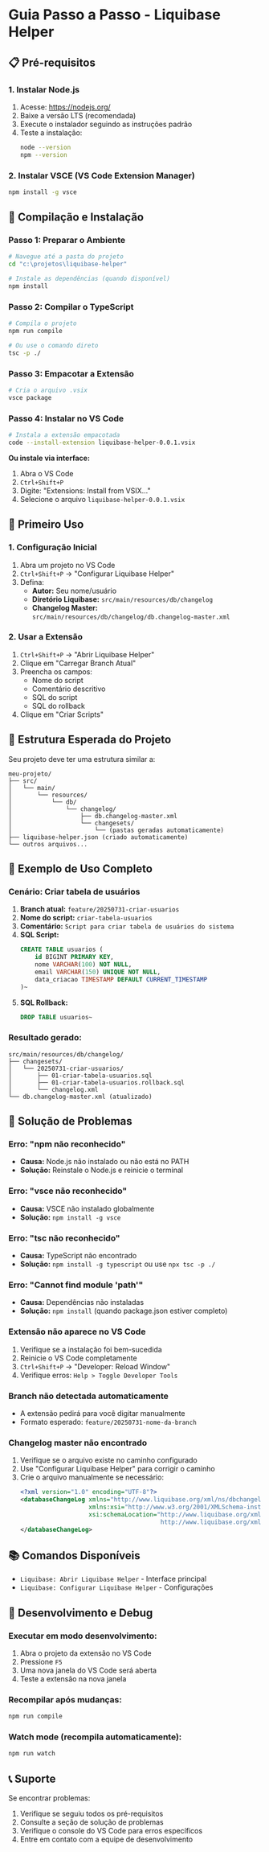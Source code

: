 # Guia Passo a Passo - Liquibase Helper

## 📋 Pré-requisitos

### 1. Instalar Node.js
1. Acesse: https://nodejs.org/
2. Baixe a versão LTS (recomendada)
3. Execute o instalador seguindo as instruções padrão
4. Teste a instalação:
   ```bash
   node --version
   npm --version
   ```

### 2. Instalar VSCE (VS Code Extension Manager)
```bash
npm install -g vsce
```

## 🔧 Compilação e Instalação

### Passo 1: Preparar o Ambiente
```bash
# Navegue até a pasta do projeto
cd "c:\projetos\liquibase-helper"

# Instale as dependências (quando disponível)
npm install
```

### Passo 2: Compilar o TypeScript
```bash
# Compila o projeto
npm run compile

# Ou use o comando direto
tsc -p ./
```

### Passo 3: Empacotar a Extensão
```bash
# Cria o arquivo .vsix
vsce package
```

### Passo 4: Instalar no VS Code
```bash
# Instala a extensão empacotada
code --install-extension liquibase-helper-0.0.1.vsix
```

**Ou instale via interface:**
1. Abra o VS Code
2. `Ctrl+Shift+P`
3. Digite: "Extensions: Install from VSIX..."
4. Selecione o arquivo `liquibase-helper-0.0.1.vsix`

## 🚀 Primeiro Uso

### 1. Configuração Inicial
1. Abra um projeto no VS Code
2. `Ctrl+Shift+P` → "Configurar Liquibase Helper"
3. Defina:
   - **Autor:** Seu nome/usuário
   - **Diretório Liquibase:** `src/main/resources/db/changelog`
   - **Changelog Master:** `src/main/resources/db/changelog/db.changelog-master.xml`

### 2. Usar a Extensão
1. `Ctrl+Shift+P` → "Abrir Liquibase Helper"
2. Clique em "Carregar Branch Atual"
3. Preencha os campos:
   - Nome do script
   - Comentário descritivo
   - SQL do script
   - SQL do rollback
4. Clique em "Criar Scripts"

## 📁 Estrutura Esperada do Projeto

Seu projeto deve ter uma estrutura similar a:
```
meu-projeto/
├── src/
│   └── main/
│       └── resources/
│           └── db/
│               └── changelog/
│                   ├── db.changelog-master.xml
│                   └── changesets/
│                       └── (pastas geradas automaticamente)
├── liquibase-helper.json (criado automaticamente)
└── outros arquivos...
```

## 📝 Exemplo de Uso Completo

### Cenário: Criar tabela de usuários

1. **Branch atual:** `feature/20250731-criar-usuarios`
2. **Nome do script:** `criar-tabela-usuarios`
3. **Comentário:** `Script para criar tabela de usuários do sistema`
4. **SQL Script:**
   ```sql
   CREATE TABLE usuarios (
       id BIGINT PRIMARY KEY,
       nome VARCHAR(100) NOT NULL,
       email VARCHAR(150) UNIQUE NOT NULL,
       data_criacao TIMESTAMP DEFAULT CURRENT_TIMESTAMP
   )~
   ```
5. **SQL Rollback:**
   ```sql
   DROP TABLE usuarios~
   ```

### Resultado gerado:
```
src/main/resources/db/changelog/
├── changesets/
│   └── 20250731-criar-usuarios/
│       ├── 01-criar-tabela-usuarios.sql
│       ├── 01-criar-tabela-usuarios.rollback.sql
│       └── changelog.xml
└── db.changelog-master.xml (atualizado)
```

## 🐛 Solução de Problemas

### Erro: "npm não reconhecido"
- **Causa:** Node.js não instalado ou não está no PATH
- **Solução:** Reinstale o Node.js e reinicie o terminal

### Erro: "vsce não reconhecido" 
- **Causa:** VSCE não instalado globalmente
- **Solução:** `npm install -g vsce`

### Erro: "tsc não reconhecido"
- **Causa:** TypeScript não encontrado
- **Solução:** `npm install -g typescript` ou use `npx tsc -p ./`

### Erro: "Cannot find module 'path'"
- **Causa:** Dependências não instaladas
- **Solução:** `npm install` (quando package.json estiver completo)

### Extensão não aparece no VS Code
1. Verifique se a instalação foi bem-sucedida
2. Reinicie o VS Code completamente
3. `Ctrl+Shift+P` → "Developer: Reload Window"
4. Verifique erros: `Help > Toggle Developer Tools`

### Branch não detectada automaticamente
- A extensão pedirá para você digitar manualmente
- Formato esperado: `feature/20250731-nome-da-branch`

### Changelog master não encontrado
1. Verifique se o arquivo existe no caminho configurado
2. Use "Configurar Liquibase Helper" para corrigir o caminho
3. Crie o arquivo manualmente se necessário:
   ```xml
   <?xml version="1.0" encoding="UTF-8"?>
   <databaseChangeLog xmlns="http://www.liquibase.org/xml/ns/dbchangelog"
                      xmlns:xsi="http://www.w3.org/2001/XMLSchema-instance"
                      xsi:schemaLocation="http://www.liquibase.org/xml/ns/dbchangelog 
                                          http://www.liquibase.org/xml/ns/dbchangelog/dbchangelog-3.5.xsd">
   </databaseChangeLog>
   ```

## 📚 Comandos Disponíveis

- `Liquibase: Abrir Liquibase Helper` - Interface principal
- `Liquibase: Configurar Liquibase Helper` - Configurações

## 🔄 Desenvolvimento e Debug

### Executar em modo desenvolvimento:
1. Abra o projeto da extensão no VS Code
2. Pressione `F5`
3. Uma nova janela do VS Code será aberta
4. Teste a extensão na nova janela

### Recompilar após mudanças:
```bash
npm run compile
```

### Watch mode (recompila automaticamente):
```bash
npm run watch
```

## 📞 Suporte

Se encontrar problemas:
1. Verifique se seguiu todos os pré-requisitos
2. Consulte a seção de solução de problemas
3. Verifique o console do VS Code para erros específicos
4. Entre em contato com a equipe de desenvolvimento

